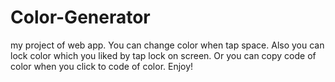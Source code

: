 # Color-Generator
my project of web app.
You can change color when tap space.
Also you can lock color which you liked by tap lock on screen.
Or you can copy code of color when you click to code of color.
Enjoy!
